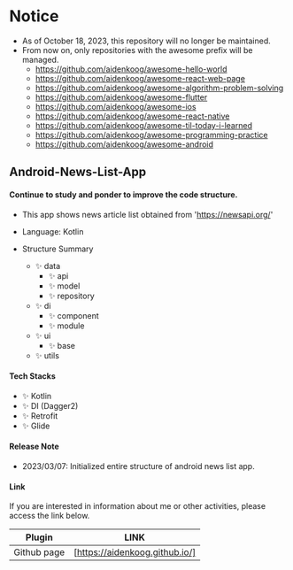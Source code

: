 # Notice
- As of October 18, 2023, this repository will no longer be maintained.
- From now on, only repositories with the awesome prefix will be managed.
  - https://github.com/aidenkoog/awesome-hello-world 
  - https://github.com/aidenkoog/awesome-react-web-page
  - https://github.com/aidenkoog/awesome-algorithm-problem-solving 
  - https://github.com/aidenkoog/awesome-flutter 
  - https://github.com/aidenkoog/awesome-ios 
  - https://github.com/aidenkoog/awesome-react-native 
  - https://github.com/aidenkoog/awesome-til-today-i-learned 
  - https://github.com/aidenkoog/awesome-programming-practice 
  - https://github.com/aidenkoog/awesome-android 

## Android-News-List-App

#### Continue to study and ponder to improve the code structure.

- This app shows news article list obtained from 'https://newsapi.org/'

- Language: Kotlin
- Structure Summary
  - ✨ data
    - ✨ api
    - ✨ model
    - ✨ repository
  - ✨ di
    - ✨ component
    - ✨ module
  - ✨ ui
    - ✨ base 
  - ✨ utils

#### Tech Stacks
- ✨ Kotlin
- ✨ DI (Dagger2)
- ✨ Retrofit
- ✨ Glide

#### Release Note
- 2023/03/07: Initialized entire structure of android news list app.

#### Link

If you are interested in information about me or other activities, please access the link below.

| Plugin      | LINK                           |
| ----------- | ------------------------------ |
| Github page | [https://aidenkoog.github.io/] |
